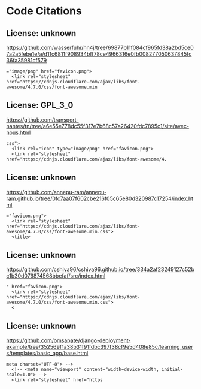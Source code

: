 # Code Citations

## License: unknown
https://github.com/wasserfuhr/hn4j/tree/69877b11f084cf965fd38a2bd5ce07a2a5febe1e/a/d11c6811f908934bff78ce4966316e0fb008277050637845fc36fa35981cf579

```
="image/png" href="favicon.png">
  <link rel="stylesheet" href="https://cdnjs.cloudflare.com/ajax/libs/font-awesome/4.7.0/css/font-awesome.min
```


## License: GPL_3_0
https://github.com/transport-nantes/tn/tree/a6e55e778dc55f317e7b68c57a26420fdc7895c1/site/avec-nous.html

```
css">
  <link rel="icon" type="image/png" href="favicon.png">
  <link rel="stylesheet" href="https://cdnjs.cloudflare.com/ajax/libs/font-awesome/4.
```


## License: unknown
https://github.com/annepu-ram/annepu-ram.github.io/tree/0fc7aa07f602cbe216f05c65e80d320987c17254/index.html

```
="favicon.png">
  <link rel="stylesheet" href="https://cdnjs.cloudflare.com/ajax/libs/font-awesome/4.7.0/css/font-awesome.min.css">
  <title>
```


## License: unknown
https://github.com/cshiva96/cshiva96.github.io/tree/334a2af23249127c52bc1b30d076874568bbefaf/src/index.html

```
" href="favicon.png">
  <link rel="stylesheet" href="https://cdnjs.cloudflare.com/ajax/libs/font-awesome/4.7.0/css/font-awesome.min.css">
  <
```


## License: unknown
https://github.com/omsapate/django-deployment-example/tree/352569f1a38b31f91fdbc397f38cf9e5d408e85c/learning_users/templates/basic_app/base.html

```
meta charset="UTF-8"> -->
  <!-- <meta name="viewport" content="width=device-width, initial-scale=1.0"> -->
  <link rel="stylesheet" href="https
```

